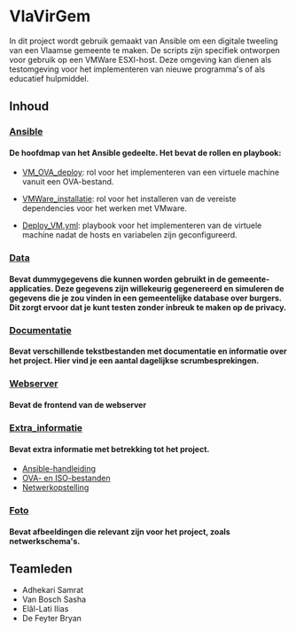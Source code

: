 # VlaVirGem

In dit project wordt gebruik gemaakt van Ansible om een digitale tweeling van een Vlaamse gemeente te maken. De scripts zijn specifiek ontworpen voor gebruik op een VMWare ESXI-host. Deze omgeving kan dienen als testomgeving voor het implementeren van nieuwe programma's of als educatief hulpmiddel.

## Inhoud

### [Ansible](Ansible)
#### De hoofdmap van het Ansible gedeelte. Het bevat de rollen en playbook:

  - [VM_OVA_deploy](Ansible/VM_OVA_deploy/README.md): rol voor het implementeren van een virtuele machine vanuit een OVA-bestand. 

  - [VMWare_installatie](Ansible/vmware_installatie/README.md): rol voor het installeren van de vereiste dependencies voor het werken met VMware. 

  - [Deploy_VM.yml](Ansible/vmware_installatie/README.md): playbook voor het implementeren van de virtuele machine nadat de hosts en variabelen zijn geconfigureerd.

### [Data](Data)
#### Bevat dummygegevens die kunnen worden gebruikt in de gemeente-applicaties. Deze gegevens zijn willekeurig gegenereerd en simuleren de gegevens die je zou vinden in een gemeentelijke database over burgers. Dit zorgt ervoor dat je kunt testen zonder inbreuk te maken op de privacy.

### [Documentatie](Documentatie)
#### Bevat verschillende tekstbestanden met documentatie en informatie over het project. Hier vind je een aantal dagelijkse scrumbesprekingen. 

### [Webserver](Webserver)
#### Bevat de frontend van de webserver

### [Extra_informatie](extra_informatie)
#### Bevat extra informatie met betrekking tot het project.
  - [Ansible-handleiding](extra_informatie/ansible.md)
  - [OVA- en ISO-bestanden](extra_informatie/ova.md)
  - [Netwerkopstelling](extra_informatie/netwerking.md)

### [Foto](foto)
#### Bevat afbeeldingen die relevant zijn voor het project, zoals netwerkschema's.

## Teamleden
- Adhekari Samrat
- Van Bosch Sasha
- Elâl-Lati Ilias
- De Feyter Bryan
